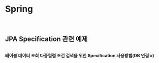 <h1>Spring</h1> 
<br/>

<h2> JPA Specification 관련 예제<h2>
<h4>테이블 데이터 조회 다중컬럼 조건 검색을 위한 Specification 사용방법(DB 연결 x)</h4>
